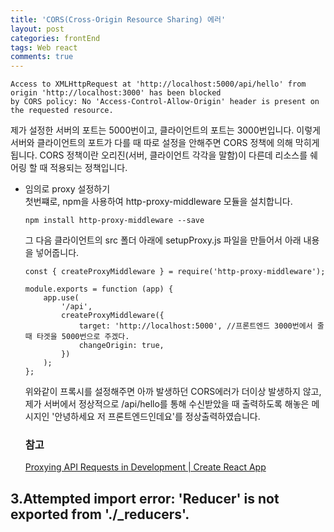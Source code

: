 ```yaml
---
title: 'CORS(Cross-Origin Resource Sharing) 에러'
layout: post
categories: frontEnd
tags: Web react
comments: true
---
```

```
Access to XMLHttpRequest at 'http://localhost:5000/api/hello' from origin 'http://localhost:3000' has been blocked
by CORS policy: No 'Access-Control-Allow-Origin' header is present on the requested resource.
```
제가 설정한 서버의 포트는 5000번이고, 클라이언트의 포트는 3000번입니다. 이렇게 서버와 클라이언트의 포트가 다를 때 따로 설정을 안해주면 CORS 정책에 의해 막히게 됩니다. CORS 정책이란 오리진(서버, 클라이언트 각각을 말함)이 다른데 리소스를 쉐어링 할 때 적용되는 정책입니다.
- 임의로 proxy 설정하기  
  첫번쨰로, npm을 사용하여 http-proxy-middleware 모듈을 설치합니다.
  ```
  npm install http-proxy-middleware --save
  ``` 
  그 다음 클라이언트의 src 폴더 아래에 setupProxy.js 파일을 만들어서 아래 내용을 넣어줍니다.
  ```
  const { createProxyMiddleware } = require('http-proxy-middleware');

  module.exports = function (app) {
      app.use(
          '/api',
          createProxyMiddleware({
              target: 'http://localhost:5000', //프론트엔드 3000번에서 줄 때 타겟을 5000번으로 주겠다.
              changeOrigin: true,
          })
      );
  };
  ```
  위와같이 프록시를 설정해주면 아까 발생하던 CORS에러가 더이상 발생하지 않고, 제가 서버에서 정상적으로 /api/hello를 통해 수신받았을 때 출력하도록 해놓은 메시지인 '안녕하세요 저 프론트엔드인데요'를 정상출력하였습니다.
  ### 참고
  [Proxying API Requests in Development | Create React App](https://create-react-app.dev/docs/proxying-api-requests-in-development) 

## 3.Attempted import error: 'Reducer' is not exported from './_reducers'.

<!--author-->